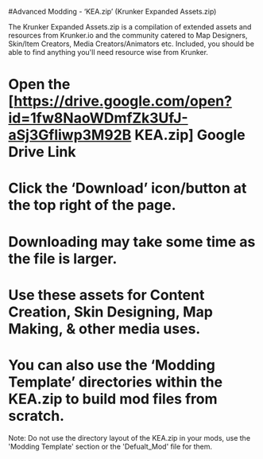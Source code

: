 #Advanced Modding - ‘KEA.zip’ (Krunker Expanded Assets.zip)

The Krunker Expanded Assets.zip is a compilation of extended assets and resources from Krunker.io and the community catered to Map Designers, Skin/Item Creators, Media Creators/Animators etc. Included, you should be able to find anything you'll need resource wise from Krunker. 
# Open the [https://drive.google.com/open?id=1fw8NaoWDmfZk3UfJ-aSj3Gfliwp3M92B KEA.zip] Google Drive Link
# Click the ‘Download’ icon/button at the top right of the page.
# Downloading may take some time as the file is larger.
# Use these assets for Content Creation, Skin Designing, Map Making, & other media uses.
# You can also use the ‘Modding Template’ directories within the KEA.zip to build mod files from scratch.
 Note: Do not use the directory layout of the KEA.zip in your mods, use the 'Modding Template' section or the 'Defualt_Mod' file for them.<br>

